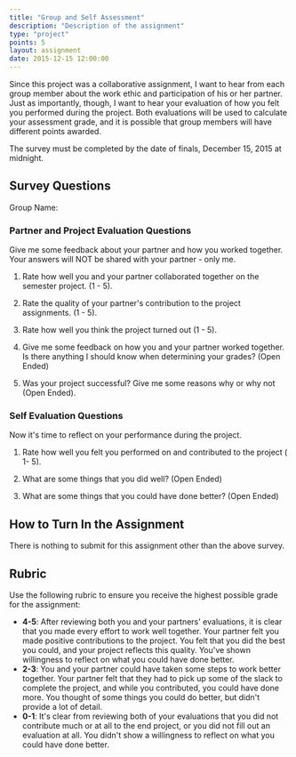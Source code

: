 ```yaml
---
title: "Group and Self Assessment"
description: "Description of the assignment"
type: "project"
points: 5
layout: assignment
date: 2015-12-15 12:00:00
---
```


Since this project was a collaborative assignment, I want to hear from each group member about the work ethic and participation of his or her partner.  Just as importantly, though, I want to hear your evaluation of how you felt you performed during the project.  Both evaluations will be used to calculate your assessment grade, and it is possible that group members will have different points awarded.

The survey must be completed by the date of finals, December 15, 2015 at midnight.

## Survey Questions

Group Name:

### Partner and Project Evaluation Questions

Give me some feedback about your partner and how you worked together.  Your answers will NOT be shared with your partner - only me.

1.  Rate how well you and your partner collaborated together on the semester project. (1 - 5).

2.  Rate the quality of your partner's contribution to the project assignments. (1 - 5).

3.  Rate how well you think the project turned out (1 - 5).

4.  Give me some feedback on how you and your partner worked together.  Is there anything I should know when determining your grades?  (Open Ended)

5.  Was your project successful?  Give me some reasons why or why not (Open Ended).


### Self Evaluation Questions

Now it's time to reflect on your performance during the project.  

1.  Rate how well you felt you performed on and contributed to the project ( 1- 5).

2.  What are some things that you did well? (Open Ended)

3.  What are some things that you could have done better? (Open Ended)


## How to Turn In the Assignment

There is nothing to submit for this assignment other than the above survey.

## Rubric

Use the following rubric to ensure you receive the highest possible grade for the assignment:

* **4-5**: After reviewing both you and your partners' evaluations, it is clear that you made every effort to work well together.  Your partner felt you made positive contributions to the project.  You felt that you did the best you could, and your project reflects this quality.  You've shown willingness to reflect on what you could have done better.
* **2-3**: You and your partner could have taken some steps to work better together.  Your partner felt that they had to pick up some of the slack to complete the project, and while you contributed, you could have done more.  You thought of some things you could do better, but didn't provide a lot of detail.
* **0-1**: It's clear from reviewing both of your evaluations that you did not contribute much or at all to the end project, or you did not fill out an evaluation at all.  You didn't show a willingness to reflect on what you could have done better.